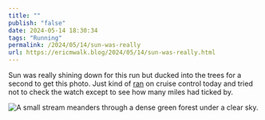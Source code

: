 ```yaml
---
title: ""
publish: "false"
date: 2024-05-14 18:30:34
tags: "Running"
permalink: /2024/05/14/sun-was-really
url: https://ericmwalk.blog/2024/05/14/sun-was-really.html
---
```


Sun was really shining down for this run but ducked into the trees for a second to get this photo. Just kind of [ran](https://strava.com/activities/11409763146) on cruise control today and tried not to check the watch except to see how many miles had ticked by.

![A small stream meanders through a dense green forest under a clear sky.](https://ericmwalk.blog/uploads/2024/img-8981.jpeg)